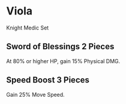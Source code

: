 # Viola

Knight Medic Set

## Sword of Blessings 2 Pieces

At 80% or higher HP, gain 15% Physical DMG.

## Speed Boost 3 Pieces

Gain 25% Move Speed.